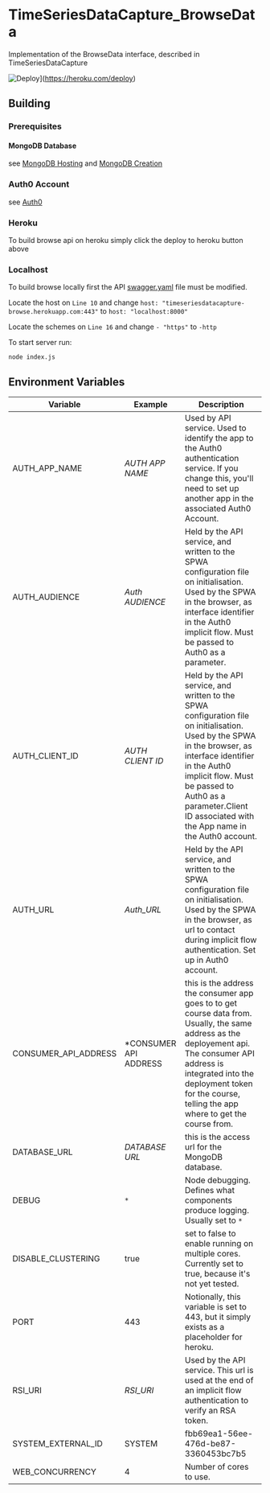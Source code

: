 # TimeSeriesDataCapture_BrowseData
Implementation of the BrowseData interface, described in TimeSeriesDataCapture 

![Deploy](https://www.herokucdn.com/deploy/button.svg)](https://heroku.com/deploy)

## Building

### Prerequisites

#### MongoDB Database
see [MongoDB Hosting](https://github.com/CMDT/TimeSeriesDataCapture#mongodb-hosting) and [MongoDB Creation](https://github.com/CMDT/TimeSeriesDataCapture#mongodb-creation)

### Auth0 Account
see [Auth0](https://github.com/CMDT/TimeSeriesDataCapture#auth0)

### Heroku
To build browse api on heroku simply click the deploy to heroku button above

### Localhost
To build browse locally first the API [swagger.yaml](https://github.com/CMDT/TimeSeriesDataCapture_BrowseData/blob/master/src/BrowseAPI/api/swagger.yaml) file must be modified.

Locate the host on `Line 10` and change `host: "timeseriesdatacapture-browse.herokuapp.com:443"` to `host: "localhost:8000"`

Locate the schemes on `Line 16` and change `- "https"` to `-http`

To start server run:

```
node index.js
```

## Environment Variables 
| Variable             | Example                                  | Description                              |
| -------------------- | ---------------------------------------- | ---------------------------------------- |
| AUTH_APP_NAME        | *AUTH APP NAME*                          | Used by API service. Used to identify the app to the Auth0 authentication service. If you change this, you'll need to set up another app in the associated Auth0 Account. |
| AUTH_AUDIENCE        | *Auth AUDIENCE*                          | Held by the API service, and written to the SPWA configuration file on initialisation. Used by the SPWA in the browser, as interface identifier in the Auth0 implicit flow. Must be passed to Auth0 as a parameter.                           |
| AUTH_CLIENT_ID       | *AUTH CLIENT ID*                         | Held by the API service, and written to the SPWA configuration file on initialisation. Used by the SPWA in the browser, as interface identifier in the Auth0 implicit flow. Must be passed to Auth0 as a parameter.Client ID associated with the App name in the Auth0 account. |
| AUTH_URL             | *Auth_URL*                               | Held by the API service, and written to the SPWA configuration file on initialisation. Used by the SPWA in the browser, as url to contact during implicit flow authentication. Set up in Auth0 account.                                          |
| CONSUMER_API_ADDRESS | *CONSUMER API ADDRESS                    | this is the address the consumer app goes to to get course data from. Usually, the same address as the deployement api. The consumer API address is integrated into the deployment token for the course, telling the app where to get the course from.     |
| DATABASE_URL         | *DATABASE URL*                           | this is the access url for the  MongoDB database. |
| DEBUG                | `*`                                      | Node debugging. Defines what components produce logging. Usually set to `*` |
| DISABLE_CLUSTERING   | true                                     | set to false to enable running on multiple cores. Currently set to true, because it's not yet tested. |
| PORT                 | 443                                      | Notionally, this variable is set to 443, but it simply exists as a placeholder for heroku. |
| RSI_URI              | *RSI_URI*                                | Used by the API service. This url is used at the end of an implicit flow authentication to verify an RSA token. |
| SYSTEM_EXTERNAL_ID   | SYSTEM                                   | fbb69ea1-56ee-476d-be87-3360453bc7b5     |
| WEB_CONCURRENCY      | 4                                        | Number of cores to use.                  |
